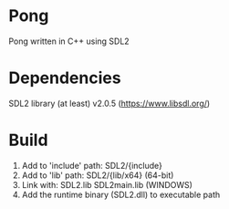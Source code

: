 # Pong
Pong written in C++ using SDL2
# Dependencies
SDL2 library (at least) v2.0.5 (https://www.libsdl.org/)
# Build
1. Add to 'include' path: SDL2/{include}
2. Add to 'lib' path: SDL2/{lib/x64} (64-bit)
3. Link with: SDL2.lib SDL2main.lib (WINDOWS)
4. Add the runtime binary (SDL2.dll) to executable path

